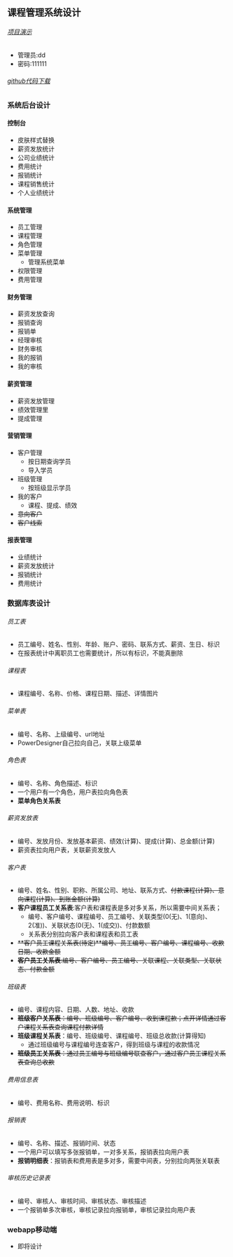 ## 课程管理系统设计

###### [项目演示](http://47.111.146.179/jjsxy/login.jsp)   

* 管理员:dd
* 密码:111111

###### [github代码下载](https://github.com/Mojianxi/businesscourse.git)   

### 系统后台设计

#### 控制台

* 皮肤样式替换
* 薪资发放统计
* 公司业绩统计
* 费用统计
* 报销统计
* 课程销售统计
* 个人业绩统计

#### 系统管理

* 员工管理
* 课程管理
* 角色管理
* 菜单管理
  * 管理系统菜单
* 权限管理
* 费用管理

#### 财务管理

* 薪资发放查询
* 报销查询
* 报销单
* 经理审核
* 财务审核
* 我的报销
* 我的审核

#### 薪资管理

* 薪资发放管理
* 绩效管理里
* 提成管理

#### 营销管理

* 客户管理
  * 按日期查询学员
  * 导入学员
* 班级管理
  * 按班级显示学员
* 我的客户
  * 课程、提成、绩效
* ~~意向客户~~
* ~~客户线索~~

#### 报表管理

* 业绩统计
* 薪资发放统计
* 报销统计
* 费用统计

### 数据库表设计

###### 员工表

* 员工编号、姓名、性别、年龄、账户、密码、联系方式、薪资、生日、标识
* 在报表统计中离职员工也需要统计，所以有标识，不能真删除

###### 课程表

* 课程编号、名称、价格、课程日期、描述、详情图片

###### 菜单表

* 编号、名称、上级编号、url地址
* PowerDesigner自己拉向自己，关联上级菜单

###### 角色表

* 编号、名称、角色描述、标识
* 一个用户有一个角色，用户表拉向角色表
* **菜单角色关系表**

###### 薪资发放表

* 编号、发放月份、发放基本薪资、绩效(计算)、提成(计算)、总金额(计算)
* 薪资表拉向用户表，关联薪资发放人

###### 客户表

* 编号、姓名、性别、职称、所属公司、地址、联系方式、~~付款课程(计算)、意向课程(计算)、到账金额(计算)~~
* **客户课程员工关系表**:客户表和课程表是多对多关系，所以需要中间关系表；
  * 编号、客户编号、课程编号、员工编号、关联类型(0(无)、1(意向)、2(准))、关联状态(0(无)、1(成交))、付款数额
  * 关系表分别拉向客户表和课程表和员工表
* ~~**客户员工课程关系表(待定)**编号、员工编号、客户编号、课程编号、收款日期、收款金额~~
* ~~**客户员工关系表**:编号、客户编号、员工编号、关联课程、关联类型、关联状态、付款金额~~

###### 班级表

* 编号、课程内容、日期、人数、地址、收款
* ~~**班级客户关系表**：编号、班级编号、客户编号、收到课程款；点开详情通过客户课程关系表查询课程付款详情~~
* **班级课程关系表**：编号、班级编号、课程编号、班级总收款(计算得知)
  * 通过班级编号与课程编号连查客户，得到班级与课程的收款情况
* ~~**班级员工关系表**：通过员工编号与班级编号联查客户，通过客户员工课程关系表查询总收款~~

###### 费用信息表

* 编号、费用名称、费用说明、标识

###### 报销表

* 编号、名称、描述、报销时间、状态
* 一个用户可以填写多张报销单，一对多关系，报销表拉向用户表
* **报销明细表**：报销表和费用表是多对多，需要中间表，分别拉向两张关联表

###### 审核历史记录表

* 编号、审核人、审核时间、审核状态、审核描述
* 一个报销单多次审核，审核记录拉向报销单，审核记录拉向用户表

### webapp移动端

* 即将设计

